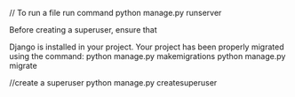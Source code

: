 // To run a file run command
python manage.py runserver

Before creating a superuser, ensure that

Django is installed in your project.
Your project has been properly migrated using the command:
python manage.py makemigrations
python manage.py migrate

//create a superuser
python manage.py createsuperuser
